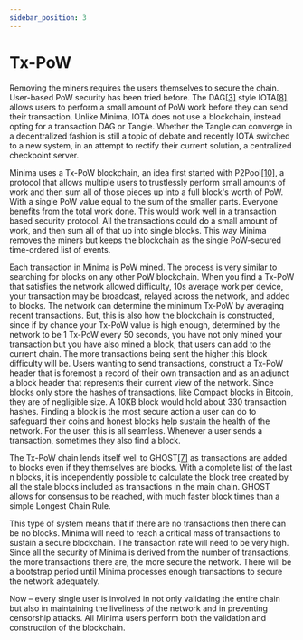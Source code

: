 ```yaml
---
sidebar_position: 3
---
```


# Tx-PoW

Removing the miners requires the users themselves to secure the chain. User-based PoW security has been tried before. The DAG[[3]](/docs/minimawhitepaper/specialthanksto) style IOTA[[8]](/docs/minimawhitepaper/specialthanksto) allows users to perform a small amount of PoW work before they can send their transaction. Unlike Minima, IOTA does not use a blockchain, instead opting for a transaction DAG or Tangle. Whether the Tangle can converge in a decentralized fashion is still a topic of debate and recently IOTA switched to a new system, in an attempt to rectify their current solution, a centralized checkpoint server.

Minima uses a Tx-PoW blockchain, an idea first started with P2Pool[[10]](/docs/minimawhitepaper/specialthanksto), a protocol that allows multiple users to trustlessly perform small amounts of work and then sum all of those pieces up into a full block's worth of PoW. With a single PoW value equal to the sum of the smaller parts. Everyone benefits from the total work done. This would work well in a transaction based security protocol. All the transactions could do a small amount of work, and then sum all of that up into single blocks. This way Minima removes the miners but keeps the blockchain as the single PoW-secured time-ordered list of events. 

Each transaction in Minima is PoW mined. The process is very similar to searching for blocks on any other PoW blockchain. When you find a Tx-PoW that satisfies the network allowed difficulty, 10s average work per device, your transaction may be broadcast, relayed across the network, and added to blocks. The network can determine the minimum Tx-PoW by averaging recent transactions. But, this is also how the blockchain is constructed, since if by chance your Tx-PoW value is high enough, determined by the network to be 1 Tx-PoW every 50 seconds, you have not only mined your transaction but you have also mined a block, that users can add to the current chain. The more transactions being sent the higher this block difficulty will be. Users wanting to send transactions, construct a Tx-PoW header that is foremost a record of their own transaction and as an adjunct a block header that represents their current view of the network. Since blocks only store the hashes of transactions, like Compact blocks in Bitcoin, they are of negligible size. A 10KB block would hold about 330 transaction hashes. Finding a block is the most secure action a user can do to safeguard their coins and honest blocks help sustain the health of the network. For the user, this is all seamless. Whenever a user sends a transaction, sometimes they also find a block.

The Tx-PoW chain lends itself well to GHOST[[7]](/docs/minimawhitepaper/specialthanksto) as transactions are added to blocks even if they themselves are blocks. With a complete list of the last n blocks, it is independently possible to calculate the block tree created by all the stale blocks included as transactions in the main chain. GHOST allows for consensus to be reached, with much faster block times than a simple Longest Chain Rule.

This type of system means that if there are no transactions then there can be no blocks. Minima will need to reach a critical mass of transactions to sustain a secure blockchain. The transaction rate will need to be very high. Since all the security of Minima is derived from the number of transactions, the more transactions there are, the more secure the network. There will be a bootstrap period until Minima processes enough transactions to secure the network adequately.

Now – every single user is involved in not only validating the entire chain but also in maintaining the liveliness of the network and in preventing censorship attacks. All Minima users perform both the validation and construction of the blockchain.



